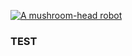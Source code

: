 [![A mushroom-head robot](/assets/images/codey.jpg 'Codey the Codecademy mascot')](https://codecademy.com)

### TEST

